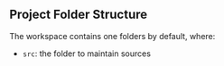 ## Project Folder Structure

The workspace contains one folders by default, where:

- `src`: the folder to maintain sources
